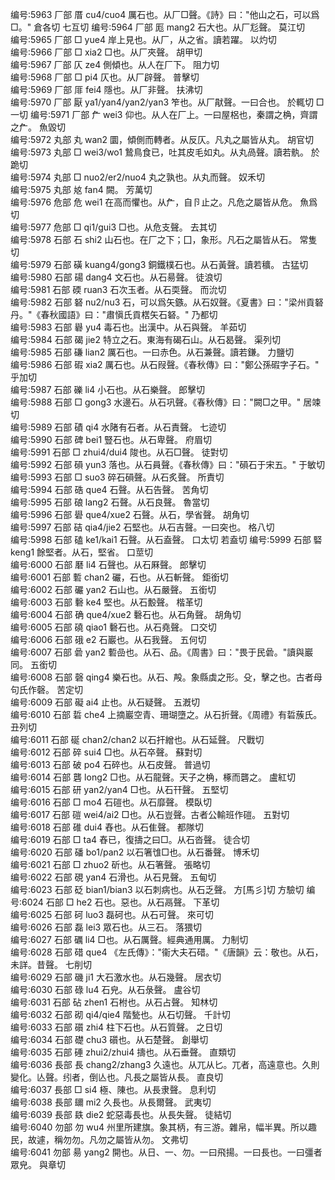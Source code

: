 <!-- { "loadSidebar": true } -->
编号:5963   厂部   厝   cu4/cuo4   厲石也。从厂□聲。《詩》曰："他山之石，可以爲□。"   倉各切  七互切
编号:5964   厂部   厖   mang2   石大也。从厂尨聲。   莫江切  
编号:5965   厂部   □   yue4   岸上見也。从厂，从之省。讀若躍。   以灼切  
编号:5966   厂部   □   xia2   □也。从厂夾聲。   胡甲切  
编号:5967   厂部   仄   ze4   側傾也。从人在厂下。   阻力切  
编号:5968   厂部   □   pi4   仄也。从厂辟聲。   普擊切  
编号:5969   厂部   厞   fei4   隱也。从厂非聲。   扶沸切  
编号:5970   厂部   厭   ya1/yan4/yan2/yan3   笮也。从厂猒聲。一曰合也。   於輒切  □一切
编号:5971   厂部   厃   wei3   仰也。从人在厂上。一曰屋梠也，秦謂之桷，齊謂之厃。   魚毀切  
编号:5972   丸部   丸   wan2   圜，傾側而轉者。从反仄。凡丸之屬皆从丸。   胡官切  
编号:5973   丸部   □   wei3/wo1   鷙鳥食已，吐其皮毛如丸。从丸咼聲。讀若骫。   於跪切  
编号:5974   丸部   □   nuo2/er2/nuo4   丸之孰也。从丸而聲。   奴禾切  
编号:5975   丸部   奿   fan4   闕。   芳萬切  
编号:5976   危部   危   wei1   在高而懼也。从厃，自卪止之。凡危之屬皆从危。   魚爲切  
编号:5977   危部   □   qi1/gui3   □也。从危支聲。   去其切  
编号:5978   石部   石   shi2   山石也。在厂之下；囗，象形。凡石之屬皆从石。   常隻切  
编号:5979   石部   磺   kuang4/gong3   銅鐵樸石也。从石黃聲。讀若穬。   古猛切  
编号:5980   石部   碭   dang4   文石也。从石昜聲。   徒浪切  
编号:5981   石部   碝   ruan3   石次玉者。从石耎聲。   而沇切  
编号:5982   石部   砮   nu2/nu3   石，可以爲矢鏃。从石奴聲。《夏書》曰："梁州貢砮丹。"《春秋國語》曰："肅愼氏貢楛矢石砮。"   乃都切  
编号:5983   石部   礜   yu4   毒石也。出漢中。从石與聲。   羊茹切  
编号:5984   石部   碣   jie2   特立之石。東海有碣石山。从石曷聲。   渠列切  
编号:5985   石部   磏   lian2   厲石也。一曰赤色。从石兼聲。讀若鎌。   力鹽切  
编号:5986   石部   碬   xia2   厲石也。从石叚聲。《春秋傳》曰："鄭公孫碬字子石。"   乎加切  
编号:5987   石部   礫   li4   小石也。从石樂聲。   郎擊切  
编号:5988   石部   □   gong3   水邊石。从石巩聲。《春秋傳》曰："闕□之甲。"   居竦切  
编号:5989   石部   磧   qi4   水陼有石者。从石責聲。   七迹切  
编号:5990   石部   碑   bei1   豎石也。从石卑聲。   府眉切  
编号:5991   石部   □   zhui4/dui4   陖也。从石□聲。   徒對切  
编号:5992   石部   磒   yun3   落也。从石員聲。《春秋傳》曰："磒石于宋五。"   于敏切  
编号:5993   石部   □   suo3   碎石磒聲。从石炙聲。   所責切  
编号:5994   石部   硞   que4   石聲。从石告聲。   苦角切  
编号:5995   石部   硠   lang2   石聲。从石良聲。   魯當切  
编号:5996   石部   礐   que4/xue2   石聲。从石，學省聲。   胡角切  
编号:5997   石部   硈   qia4/jie2   石堅也。从石吉聲。一曰突也。   格八切  
编号:5998   石部   磕   ke1/kai1   石聲。从石盍聲。   口太切  若盍切
编号:5999   石部   硻   keng1   餘堅者。从石，堅省。   口莖切  
编号:6000   石部   磿   li4   石聲也。从石厤聲。   郎擊切  
编号:6001   石部   磛   chan2   礹，石也。从石斬聲。   鉅銜切  
编号:6002   石部   礹   yan2   石山也。从石嚴聲。   五銜切  
编号:6003   石部   礊   ke4   堅也。从石毄聲。   楷革切  
编号:6004   石部   确   que4/xue2   礊石也。从石角聲。   胡角切  
编号:6005   石部   磽   qiao1   礊石也。从石堯聲。   口交切  
编号:6006   石部   硪   e2   石巖也。从石我聲。   五何切  
编号:6007   石部   碞   yan2   磛嵒也。从石、品。《周書》曰："畏于民碞。"讀與巖同。   五銜切  
编号:6008   石部   磬   qing4   樂石也。从石、殸。象縣虡之形。殳，擊之也。古者母句氏作磬。   苦定切  
编号:6009   石部   礙   ai4   止也。从石疑聲。   五漑切  
编号:6010   石部   硩   che4   上摘巖空青、珊瑚墮之。从石折聲。《周禮》有硩蔟氏。   丑列切  
编号:6011   石部   硟   chan2/chan2   以石扞繒也。从石延聲。   尺戰切  
编号:6012   石部   碎   sui4   □也。从石卒聲。   蘇對切  
编号:6013   石部   破   po4   石碎也。从石皮聲。   普過切  
编号:6014   石部   礱   long2   □也。从石龍聲。天子之桷，椓而礱之。   盧紅切  
编号:6015   石部   研   yan2/yan4   □也。从石幵聲。   五堅切  
编号:6016   石部   □   mo4   石磑也。从石靡聲。   模臥切  
编号:6017   石部   磑   wei4/ai2   □也。从石豈聲。古者公輸班作磑。   五對切  
编号:6018   石部   碓   dui4   舂也。从石隹聲。   都隊切  
编号:6019   石部   □   ta4   舂已，復擣之曰□。从石沓聲。   徒合切  
编号:6020   石部   磻   bo1/pan2   以石箸隿□也。从石番聲。   博禾切  
编号:6021   石部   □   zhuo2   斫也。从石箸聲。   張略切  
编号:6022   石部   硯   yan4   石滑也。从石見聲。   五甸切  
编号:6023   石部   砭   bian1/bian3   以石刺病也。从石乏聲。   方[馬彡]切  方驗切
编号:6024   石部   □   he2   石也。惡也。从石鬲聲。   下革切  
编号:6025   石部   砢   luo3   磊砢也。从石可聲。   來可切  
编号:6026   石部   磊   lei3   眾石也。从三石。   落猥切  
编号:6027   石部   礪   li4   □也。从石厲聲。經典通用厲。   力制切  
编号:6028   石部   碏   que4   《左氏傳》："衞大夫石碏。"《唐韻》云：敬也。从石，未詳。昔聲。   七削切  
编号:6029   石部   磯   ji1   大石激水也。从石幾聲。   居衣切  
编号:6030   石部   碌   lu4   石皃。从石彔聲。   盧谷切  
编号:6031   石部   砧   zhen1   石柎也。从石占聲。   知林切  
编号:6032   石部   砌   qi4/qie4   階甃也。从石切聲。   千計切  
编号:6033   石部   礩   zhi4   柱下石也。从石質聲。   之日切  
编号:6034   石部   礎   chu3   礩也。从石楚聲。   創舉切  
编号:6035   石部   硾   zhui2/zhui4   擣也。从石垂聲。   直類切  
编号:6036   長部   長   chang2/zhang3   久遠也。从兀从匕。兀者，高遠意也。久則變化。亾聲。纼者，倒亾也。凡長之屬皆从長。   直良切  
编号:6037   長部   □   si4   極、陳也。从長隶聲。   息利切  
编号:6038   長部   镾   mi2   久長也。从長爾聲。   武夷切  
编号:6039   長部   镻   die2   蛇惡毒長也。从長失聲。   徒結切  
编号:6040   勿部   勿   wu4   州里所建旗。象其柄，有三游。雜帛，幅半異。所以趣民，故遽，稱勿勿。凡勿之屬皆从勿。   文弗切  
编号:6041   勿部   昜   yang2   開也。从日、一、勿。一曰飛揚。一曰長也。一曰彊者眾皃。   與章切  
